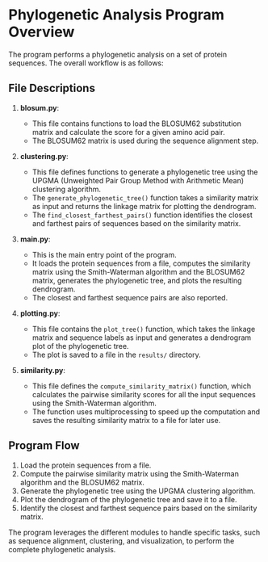 # Phylogenetic Analysis Program Overview

The program performs a phylogenetic analysis on a set of protein sequences. The overall workflow is as follows:

## File Descriptions

1. **blosum.py**:
   - This file contains functions to load the BLOSUM62 substitution matrix and calculate the score for a given amino acid pair.
   - The BLOSUM62 matrix is used during the sequence alignment step.

2. **clustering.py**:
   - This file defines functions to generate a phylogenetic tree using the UPGMA (Unweighted Pair Group Method with Arithmetic Mean) clustering algorithm.
   - The `generate_phylogenetic_tree()` function takes a similarity matrix as input and returns the linkage matrix for plotting the dendrogram.
   - The `find_closest_farthest_pairs()` function identifies the closest and farthest pairs of sequences based on the similarity matrix.

3. **main.py**:
   - This is the main entry point of the program.
   - It loads the protein sequences from a file, computes the similarity matrix using the Smith-Waterman algorithm and the BLOSUM62 matrix, generates the phylogenetic tree, and plots the resulting dendrogram.
   - The closest and farthest sequence pairs are also reported.

4. **plotting.py**:
   - This file contains the `plot_tree()` function, which takes the linkage matrix and sequence labels as input and generates a dendrogram plot of the phylogenetic tree.
   - The plot is saved to a file in the `results/` directory.

5. **similarity.py**:
   - This file defines the `compute_similarity_matrix()` function, which calculates the pairwise similarity scores for all the input sequences using the Smith-Waterman algorithm.
   - The function uses multiprocessing to speed up the computation and saves the resulting similarity matrix to a file for later use.

## Program Flow

1. Load the protein sequences from a file.
2. Compute the pairwise similarity matrix using the Smith-Waterman algorithm and the BLOSUM62 matrix.
3. Generate the phylogenetic tree using the UPGMA clustering algorithm.
4. Plot the dendrogram of the phylogenetic tree and save it to a file.
5. Identify the closest and farthest sequence pairs based on the similarity matrix.

The program leverages the different modules to handle specific tasks, such as sequence alignment, clustering, and visualization, to perform the complete phylogenetic analysis.
